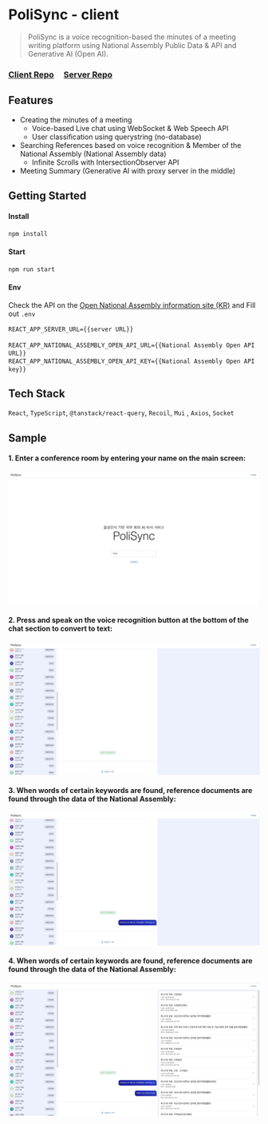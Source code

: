 # PoliSync - client

> PoliSync is a voice recognition-based the minutes of a meeting writing platform using National Assembly Public Data & API and Generative AI (Open AI).

### [Client Repo](https://github.com/jiheon788/polisync-client)&nbsp;&nbsp;&nbsp;&nbsp;&nbsp;[Server Repo](https://github.com/jiheon788/polisync-server)

## Features

- Creating the minutes of a meeting
  - Voice-based Live chat using WebSocket & Web Speech API
  - User classification using querystring (no-database)
- Searching References based on voice recognition & Member of the National Assembly (National Assembly data)
  - Infinite Scrolls with IntersectionObserver API
- Meeting Summary (Generative AI with proxy server in the middle)

## Getting Started

#### Install

```
npm install
```

#### Start

```
npm run start
```

#### Env

Check the API on the [Open National Assembly information site (KR)](https://open.assembly.go.kr/portal/openapi/main.do) and Fill out `.env`

```
REACT_APP_SERVER_URL={{server URL}}

REACT_APP_NATIONAL_ASSEMBLY_OPEN_API_URL={{National Assembly Open API URL}}
REACT_APP_NATIONAL_ASSEMBLY_OPEN_API_KEY={{National Assembly Open API key}}
```

## Tech Stack

`React`, `TypeScript`, `@tanstack/react-query`, `Recoil`, `Mui` , `Axios`, `Socket`

## Sample

#### 1. Enter a conference room by entering your name on the main screen: 

![poli-sample-1](./docs/poli-sample-1.gif)

#### 2. Press and speak on the voice recognition button at the bottom of the chat section to convert to text: 
![poli-sample-2](./docs/poli-sample-2.gif)

#### 3. When words of certain keywords are found, reference documents are found through the data of the National Assembly: 
![poli-sample-3](./docs/poli-sample-3.gif)

#### 4. When words of certain keywords are found, reference documents are found through the data of the National Assembly:
![poli-sample-4](./docs/poli-sample-4.gif)



